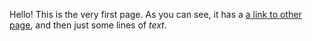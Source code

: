 [//]: # (title: Welcome to Ring UI)

Hello! This is the very first page. 
As you can see, it has a [a link to other page](Checkbox.md), and then just some lines of _text_.
